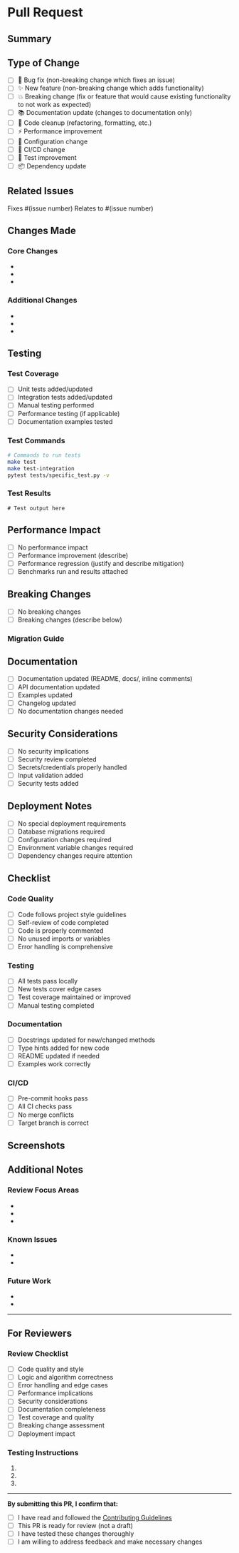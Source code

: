 # Pull Request

## Summary

<!-- Provide a brief description of what this PR accomplishes -->

## Type of Change

<!-- Mark the type of change this PR introduces -->

- [ ] 🐛 Bug fix (non-breaking change which fixes an issue)
- [ ] ✨ New feature (non-breaking change which adds functionality)
- [ ] 💥 Breaking change (fix or feature that would cause existing functionality to not work as expected)
- [ ] 📚 Documentation update (changes to documentation only)
- [ ] 🧹 Code cleanup (refactoring, formatting, etc.)
- [ ] ⚡ Performance improvement
- [ ] 🔧 Configuration change
- [ ] 🚀 CI/CD change
- [ ] 🧪 Test improvement
- [ ] 📦 Dependency update

## Related Issues

<!-- Link to any related issues -->

Fixes #(issue number)
Relates to #(issue number)

## Changes Made

<!-- Provide a detailed description of the changes -->

### Core Changes
- 
- 
- 

### Additional Changes
- 
- 
- 

## Testing

<!-- Describe the tests you ran and how to reproduce them -->

### Test Coverage
- [ ] Unit tests added/updated
- [ ] Integration tests added/updated
- [ ] Manual testing performed
- [ ] Performance testing (if applicable)
- [ ] Documentation examples tested

### Test Commands
```bash
# Commands to run tests
make test
make test-integration
pytest tests/specific_test.py -v
```

### Test Results
<!-- Paste relevant test output or screenshots -->

```
# Test output here
```

## Performance Impact

<!-- If applicable, describe any performance implications -->

- [ ] No performance impact
- [ ] Performance improvement (describe)
- [ ] Performance regression (justify and describe mitigation)
- [ ] Benchmarks run and results attached

## Breaking Changes

<!-- If this is a breaking change, describe the impact and migration path -->

- [ ] No breaking changes
- [ ] Breaking changes (describe below)

### Migration Guide
<!-- If breaking changes, provide migration instructions -->

## Documentation

<!-- Describe documentation changes -->

- [ ] Documentation updated (README, docs/, inline comments)
- [ ] API documentation updated
- [ ] Examples updated
- [ ] Changelog updated
- [ ] No documentation changes needed

## Security Considerations

<!-- Address any security implications -->

- [ ] No security implications
- [ ] Security review completed
- [ ] Secrets/credentials properly handled
- [ ] Input validation added
- [ ] Security tests added

## Deployment Notes

<!-- Any special deployment considerations -->

- [ ] No special deployment requirements
- [ ] Database migrations required
- [ ] Configuration changes required
- [ ] Environment variable changes required
- [ ] Dependency changes require attention

## Checklist

<!-- Verify you've completed these items -->

### Code Quality
- [ ] Code follows project style guidelines
- [ ] Self-review of code completed
- [ ] Code is properly commented
- [ ] No unused imports or variables
- [ ] Error handling is comprehensive

### Testing
- [ ] All tests pass locally
- [ ] New tests cover edge cases
- [ ] Test coverage maintained or improved
- [ ] Manual testing completed

### Documentation
- [ ] Docstrings updated for new/changed methods
- [ ] Type hints added for new code
- [ ] README updated if needed
- [ ] Examples work correctly

### CI/CD
- [ ] Pre-commit hooks pass
- [ ] All CI checks pass
- [ ] No merge conflicts
- [ ] Target branch is correct

## Screenshots

<!-- Add screenshots if applicable -->

## Additional Notes

<!-- Any additional information for reviewers -->

### Review Focus Areas
<!-- Highlight specific areas where you'd like focused review -->

- 
- 
- 

### Known Issues
<!-- Any known issues or limitations -->

- 
- 

### Future Work
<!-- Any follow-up work planned -->

- 
- 

---

## For Reviewers

### Review Checklist
<!-- For use by reviewers -->

- [ ] Code quality and style
- [ ] Logic and algorithm correctness
- [ ] Error handling and edge cases
- [ ] Performance implications
- [ ] Security considerations
- [ ] Documentation completeness
- [ ] Test coverage and quality
- [ ] Breaking change assessment
- [ ] Deployment impact

### Testing Instructions
<!-- Clear instructions for reviewers to test the changes -->

1. 
2. 
3. 

---

**By submitting this PR, I confirm that:**
- [ ] I have read and followed the [Contributing Guidelines](../CONTRIBUTING.md)
- [ ] This PR is ready for review (not a draft)
- [ ] I have tested these changes thoroughly
- [ ] I am willing to address feedback and make necessary changes